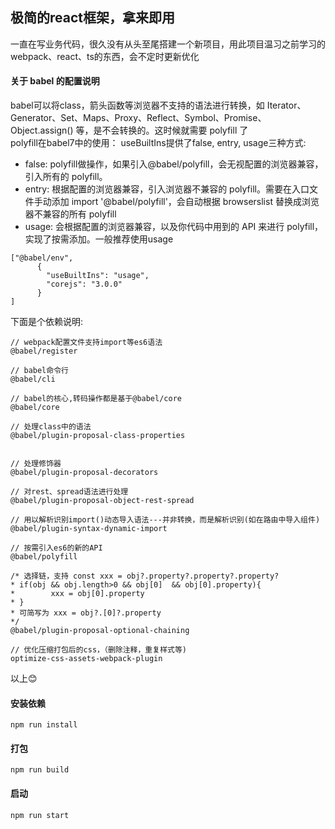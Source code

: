 ## 极简的react框架，拿来即用
一直在写业务代码，很久没有从头至尾搭建一个新项目，用此项目温习之前学习的webpack、react、ts的东西，会不定时更新优化<br />

#### 关于 babel 的配置说明
babel可以将class，箭头函数等浏览器不支持的语法进行转换，如 Iterator、Generator、Set、Maps、Proxy、Reflect、Symbol、Promise、Object.assign() 等，是不会转换的。这时候就需要 polyfill 了<br />
polyfill在babel7中的使用：
useBuiltIns提供了false, entry, usage三种方式:
- false: polyfill做操作，如果引入@babel/polyfill，会无视配置的浏览器兼容，引入所有的 polyfill。
- entry: 根据配置的浏览器兼容，引入浏览器不兼容的 polyfill。需要在入口文件手动添加 import '@babel/polyfill'，会自动根据 browserslist 替换成浏览器不兼容的所有 polyfill
- usage: 会根据配置的浏览器兼容，以及你代码中用到的 API 来进行 polyfill，实现了按需添加。一般推荐使用usage
```
["@babel/env",
      {
        "useBuiltIns": "usage",
        "corejs": "3.0.0"
      }
]
```
下面是个依赖说明:
```angular2
// webpack配置文件支持import等es6语法
@babel/register

// babel命令行
@babel/cli

// babel的核心,转码操作都是基于@babel/core
@babel/core

// 处理class中的语法
@babel/plugin-proposal-class-properties


// 处理修饰器
@babel/plugin-proposal-decorators

// 对rest、spread语法进行处理
@babel/plugin-proposal-object-rest-spread

// 用以解析识别import()动态导入语法---并非转换，而是解析识别(如在路由中导入组件)
@babel/plugin-syntax-dynamic-import

// 按需引入es6的新的API
@babel/polyfill

/* 选择链，支持 const xxx = obj?.property?.property?.property?
* if(obj && obj.length>0 && obj[0]  && obj[0].property){
*        xxx = obj[0].property
* }
* 可简写为 xxx = obj?.[0]?.property
*/
@babel/plugin-proposal-optional-chaining

// 优化压缩打包后的css，（删除注释，重复样式等)
optimize-css-assets-webpack-plugin

```



以上:blush:

#### 安装依赖
```
npm run install
```

#### 打包
```$xslt
npm run build
```
#### 启动
```$xslt
npm run start
```